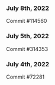 ### July 8th, 2022

Commit #114560

### July 5th, 2022

Commit #314353


### July 4th, 2022

Commit #72281
